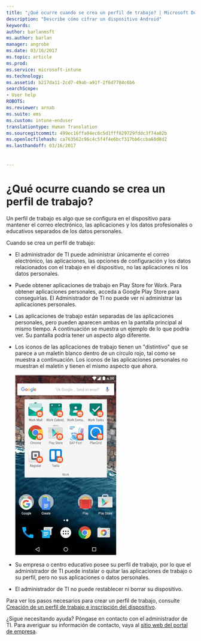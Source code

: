 ```yaml
---
title: "¿Qué ocurre cuando se crea un perfil de trabajo? | Microsoft Docs"
description: "Describe cómo cifrar un dispositivo Android"
keywords: 
author: barlanmsft
ms.author: barlan
manager: angrobe
ms.date: 03/16/2017
ms.topic: article
ms.prod: 
ms.service: microsoft-intune
ms.technology: 
ms.assetid: b217da11-2cd7-49ab-a91f-2f6d7784c6b6
searchScope:
- User help
ROBOTS: 
ms.reviewer: arnab
ms.suite: ems
ms.custom: intune-enduser
translationtype: Human Translation
ms.sourcegitcommit: 499ec16ffa04ec6c5d1fff829729fddc3f74a02b
ms.openlocfilehash: ca763562c96c4c5f4f4e6bcf317bb6ccba68d8d2
ms.lasthandoff: 03/16/2017


---
```



# <a name="what-happens-when-you-create-a-work-profile"></a>¿Qué ocurre cuando se crea un perfil de trabajo?

Un perfil de trabajo es algo que se configura en el dispositivo para mantener el correo electrónico, las aplicaciones y los datos profesionales o educativos separados de los datos personales.

Cuando se crea un perfil de trabajo:

- El administrador de TI puede administrar únicamente el correo electrónico, las aplicaciones, las opciones de configuración y los datos relacionados con el trabajo en el dispositivo, no las aplicaciones ni los datos personales.

- Puede obtener aplicaciones de trabajo en Play Store for Work. Para obtener aplicaciones personales, acceda a Google Play Store para conseguirlas. El Administrador de TI no puede ver ni administrar las aplicaciones personales.

- Las aplicaciones de trabajo están separadas de las aplicaciones personales, pero pueden aparecen ambas en la pantalla principal al mismo tiempo. A continuación se muestra un ejemplo de lo que podría ver. Su pantalla podría tener un aspecto algo diferente.

- Los iconos de las aplicaciones de trabajo tienen un "distintivo" que se parece a un maletín blanco dentro de un círculo rojo, tal como se muestra a continuación. Los iconos de las aplicaciones personales no muestran el maletín y tienen el mismo aspecto que ahora.

    ![Android Play Store for Work](./media/afw-google-play-store-for-work.png)

- Su empresa o centro educativo posee su perfil de trabajo, por lo que el administrador de TI puede instalar o quitar las aplicaciones de trabajo o su perfil, pero no sus aplicaciones o datos personales.
- El administrador de TI no puede restablecer ni borrar su dispositivo.

Para ver los pasos necesarios para crear un perfil de trabajo, consulte [Creación de un perfil de trabajo e inscripción del dispositivo](create-a-work-profile-and-enroll-your-device-in-intune-android.md).

¿Sigue necesitando ayuda? Póngase en contacto con el administrador de TI. Para averiguar su información de contacto, vaya al [sitio web del portal de empresa](http://portal.manage.microsoft.com).

